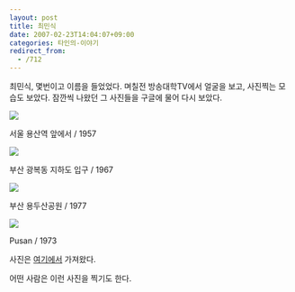 ```yaml
---
layout: post
title: 최민식
date: 2007-02-23T14:04:07+09:00
categories: 타인의-이야기
redirect_from:
  - /712
---
```


최민식, 몇번이고 이름을 들었었다. 며칠전 방송대학TV에서 얼굴을 보고, 사진찍는 모습도 보았다. 잠깐씩 나왔던 그 사진들을 구글에 물어 다시 보았다.

<img src="http://cfs5.tistory.com/image/4/tistory/2008/03/11/14/14/47d6152978db2" />

서울 용산역 앞에서 / 1957 

<img src="http://da-arts.knaa.or.kr/arts_images/arts/P0000450_0040.jpg" />

부산 광복동 지하도 입구 / 1967

 

<img src="http://da-arts.knaa.or.kr/arts_images/arts/P0000450_0056.jpg" />

부산 용두산공원 / 1977

 

<img src="http://da-arts.knaa.or.kr/arts_images/arts/P0000450_0053.jpg" />

Pusan / 1973

 

사진은 <a href="http://da-arts.knaa.or.kr/da/arts/detailArts.do?CONTENT_ID=20101206154144199038">여기에서</a> 가져왔다.

어떤 사람은 이런 사진을 찍기도 한다.
